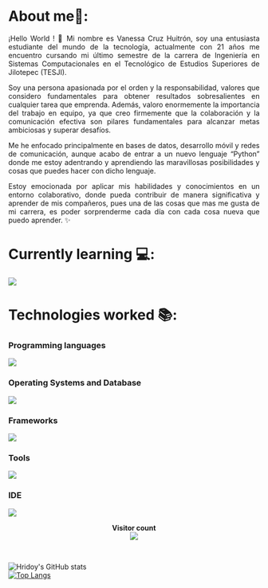 # About me🙋:

<p align="justify">¡Hello World ! 👋 Mi nombre es Vanessa Cruz Huitrón, soy una entusiasta estudiante del mundo de la tecnología, actualmente con 21 años me encuentro cursando mi último semestre de la carrera de Ingeniería en Sistemas Computacionales en el Tecnológico de Estudios Superiores de Jilotepec (TESJI).</p>

<p align="justify">Soy una persona apasionada por el orden y la responsabilidad, valores que considero fundamentales para obtener resultados sobresalientes en cualquier tarea que emprenda.
Además, valoro enormemente la importancia del trabajo en equipo, ya que creo firmemente que la colaboración y la comunicación efectiva son pilares fundamentales para alcanzar metas ambiciosas y superar desafíos.</p>

<p align="justify">Me he enfocado principalmente en bases de datos, desarrollo móvil y redes de comunicación, aunque acabo de entrar a un nuevo lenguaje “Python” donde me estoy adentrando y aprendiendo las maravillosas posibilidades y cosas que puedes hacer con dicho lenguaje.</p>

<p align="justify">Estoy emocionada por aplicar mis habilidades y conocimientos en un entorno colaborativo, donde pueda contribuir de manera significativa y aprender de mis compañeros, pues una de las cosas que mas me gusta de mi carrera, es poder sorprenderme cada día con cada cosa nueva que puedo aprender. 
  ✨</p>

# Currently learning 💻: 	
<p>
  <a href="https://skillicons.dev">
    <img src="https://skillicons.dev/icons?i=azure,js,py&perline=14" />
  </a>
</p>

# Technologies worked 📚: 
<p>
<h3>Programming languages</h3> 
  <a href="https://skillicons.dev">
    <img src="https://skillicons.dev/icons?i=java,js,cs,cpp,kotlin,php,py,octave&perline=14" />
  </a>
</p>

<p>
<h3>Operating Systems and Database</h3> 
  <a href="https://skillicons.dev">
    <img src="https://skillicons.dev/icons?i=windows,ubuntu,mysql,mongodb&perline=14" />
  </a>
</p>

<p>
<h3>Frameworks</h3> 
  <a href="https://skillicons.dev">
    <img src="https://skillicons.dev/icons?i=bootstrap,express,angular&perline=14" />
  </a>
</p>

<p>
<h3>Tools</h3> 
  <a href="https://skillicons.dev">
    <img src="https://skillicons.dev/icons?i=aws,firebase,github,flask,postman,html&perline=14" />
  </a>
</p>

<p>
<h3>IDE</h3> 
  <a href="https://skillicons.dev">
    <img src="https://skillicons.dev/icons?i=androidstudio,arduino,eclipse,vscode,visualstudio,anaconda&perline=14" />
  </a>
</p>

<p> 
  <div align="center"><strong>Visitor count</strong></div>
  <div align="center">
    <img src="https://profile-counter.glitch.me/vane08/count.svg"/>
  </div> 
</p>

<br>
 
![Hridoy's GitHub stats](https://github-readme-stats.vercel.app/api?username=vane08&show_icons=true&count_private=true&theme=great-gatsby) </br>
[![Top Langs](https://github-readme-stats.vercel.app/api/top-langs/?username=vane08&theme=great-gatsby&layout=compact)](https://github.com/HridoyHazard)


